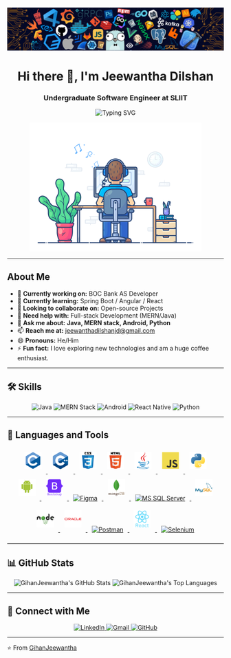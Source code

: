 ![Header Image](https://github.com/GihanJeewantha/GihanJeewantha/raw/main/header_.png)

<h1 align="center">Hi there 👋, I'm Jeewantha Dilshan</h1>
<h3 align="center">Undergraduate Software Engineer at SLIIT</h3>

<p align="center">
  <img src="https://readme-typing-svg.herokuapp.com?size=24&width=500&lines=Welcome+to+my+GitHub+profile!;I+am+an+enthusiastic+software+engineer." alt="Typing SVG">
</p>

<p align="center">
  <img alt="coding gif" width="400" src="https://github.com/GihanJeewantha/GihanJeewantha/blob/main/68747470733a2f2f7468756d62732e6766796361742e636f6d2f4576696c4e657874446576696c666973682d736d616c6c2e676966.gif">
</p>

---

## About Me

- 🔭 **Currently working on:** BOC Bank AS Developer
- 🌱 **Currently learning:** Spring Boot / Angular / React
- 👯 **Looking to collaborate on:** Open-source Projects
- 🤔 **Need help with:** Full-stack Development (MERN/Java)
- 💬 **Ask me about:** **Java, MERN stack, Android, Python**
- 📫 **Reach me at:** [jeewanthadilshanjd@gmail.com](mailto:jeewanthadilshanjd@gmail.com)
- 😄 **Pronouns:** He/Him
- ⚡ **Fun fact:** I love exploring new technologies and am a huge coffee enthusiast.

---

## 🛠️ Skills

<p align="center">
  <img src="https://img.shields.io/badge/Java-%23ED8B00.svg?style=for-the-badge&logo=java&logoColor=white" alt="Java">
  <img src="https://img.shields.io/badge/MERN-4EB1BA.svg?style=for-the-badge&logo=react&logoColor=white" alt="MERN Stack">
  <img src="https://img.shields.io/badge/Android-3DDC84.svg?style=for-the-badge&logo=android&logoColor=white" alt="Android">
  <img src="https://img.shields.io/badge/React_Native-20232A.svg?style=for-the-badge&logo=react&logoColor=61DAFB" alt="React Native">
  <img src="https://img.shields.io/badge/Python-3670A0.svg?style=for-the-badge&logo=python&logoColor=ffdd54" alt="Python">
</p>

---

## 🧰 Languages and Tools

<p align="center">
  <a href="https://www.cprogramming.com/" target="_blank" rel="noreferrer">
    <img src="https://raw.githubusercontent.com/devicons/devicon/master/icons/c/c-original.svg" alt="C" width="40" height="40" style="margin: 10px;">
  </a>
  <a href="https://www.w3schools.com/cpp/" target="_blank" rel="noreferrer">
    <img src="https://raw.githubusercontent.com/devicons/devicon/master/icons/cplusplus/cplusplus-original.svg" alt="C++" width="40" height="40" style="margin: 10px;">
  </a>
  <a href="https://www.w3schools.com/css/" target="_blank" rel="noreferrer">
    <img src="https://raw.githubusercontent.com/devicons/devicon/master/icons/css3/css3-original-wordmark.svg" alt="CSS" width="40" height="40" style="margin: 10px;">
  </a>
  <a href="https://www.w3.org/html/" target="_blank" rel="noreferrer">
    <img src="https://raw.githubusercontent.com/devicons/devicon/master/icons/html5/html5-original-wordmark.svg" alt="HTML5" width="40" height="40" style="margin: 10px;">
  </a>
  <a href="https://www.java.com" target="_blank" rel="noreferrer">
    <img src="https://raw.githubusercontent.com/devicons/devicon/master/icons/java/java-original.svg" alt="Java" width="40" height="40" style="margin: 10px;">
  </a>
  <a href="https://developer.mozilla.org/en-US/docs/Web/JavaScript" target="_blank" rel="noreferrer">
    <img src="https://raw.githubusercontent.com/devicons/devicon/master/icons/javascript/javascript-original.svg" alt="JavaScript" width="40" height="40" style="margin: 10px;">
  </a>
  <a href="https://pandas.pydata.org/" target="_blank" rel="noreferrer">
    <img src="https://raw.githubusercontent.com/devicons/devicon/master/icons/python/python-original.svg" alt="Python" width="40" height="40" style="margin: 10px;">
  </a>
  <a href="https://developer.android.com" target="_blank" rel="noreferrer">
    <img src="https://raw.githubusercontent.com/devicons/devicon/master/icons/android/android-original-wordmark.svg" alt="Android" width="40" height="40" style="margin: 10px;">
  </a>
  <a href="https://getbootstrap.com" target="_blank" rel="noreferrer">
    <img src="https://raw.githubusercontent.com/devicons/devicon/master/icons/bootstrap/bootstrap-plain-wordmark.svg" alt="Bootstrap" width="40" height="40" style="margin: 10px;">
  </a>
  <a href="https://www.figma.com/" target="_blank" rel="noreferrer">
    <img src="https://www.vectorlogo.zone/logos/figma/figma-icon.svg" alt="Figma" width="40" height="40" style="margin: 10px;">
  </a>
  <a href="https://www.mongodb.com/" target="_blank" rel="noreferrer">
    <img src="https://raw.githubusercontent.com/devicons/devicon/master/icons/mongodb/mongodb-original-wordmark.svg" alt="MongoDB" width="40" height="40" style="margin: 10px;">
  </a>
  <a href="https://www.microsoft.com/en-us/sql-server" target="_blank" rel="noreferrer">
    <img src="https://www.svgrepo.com/show/303229/microsoft-sql-server-logo.svg" alt="MS SQL Server" width="40" height="40" style="margin: 10px;">
  </a>
  <a href="https://www.mysql.com/" target="_blank" rel="noreferrer">
    <img src="https://raw.githubusercontent.com/devicons/devicon/master/icons/mysql/mysql-original-wordmark.svg" alt="MySQL" width="40" height="40" style="margin: 10px;">
  </a>
  <a href="https://nodejs.org" target="_blank" rel="noreferrer">
    <img src="https://raw.githubusercontent.com/devicons/devicon/master/icons/nodejs/nodejs-original-wordmark.svg" alt="Node.js" width="40" height="40" style="margin: 10px;">
  </a>
  <a href="https://www.oracle.com/" target="_blank" rel="noreferrer">
    <img src="https://raw.githubusercontent.com/devicons/devicon/master/icons/oracle/oracle-original.svg" alt="Oracle" width="40" height="40" style="margin: 10px;">
  </a>
  <a href="https://postman.com" target="_blank" rel="noreferrer">
    <img src="https://www.vectorlogo.zone/logos/getpostman/getpostman-icon.svg" alt="Postman" width="40" height="40" style="margin: 10px;">
  </a>
  <a href="https://reactjs.org/" target="_blank" rel="noreferrer">
    <img src="https://raw.githubusercontent.com/devicons/devicon/master/icons/react/react-original-wordmark.svg" alt="React" width="40" height="40" style="margin: 10px;">
  </a>
  <a href="https://www.selenium.dev" target="_blank" rel="noreferrer">
    <img src="https://raw.githubusercontent.com/detain/svg-logos/780f25886640cef088af994181646db2f6b1a3f8/svg/selenium-logo.svg" alt="Selenium" width="40" height="40" style="margin: 10px;">
  </a>
</p>

---

## 📊 GitHub Stats

<div align="center">
  <img src="https://github-readme-stats.vercel.app/api?username=GihanJeewantha&show_icons=true&theme=radical" alt="GihanJeewantha's GitHub Stats" height="180em"/>
  <img src="https://github-readme-stats.vercel.app/api/top-langs/?username=GihanJeewantha&layout=compact&theme=radical" alt="GihanJeewantha's Top Languages" height="180em"/>
</div>

---

## 🔗 Connect with Me

<p align="center">
  <a href="https://www.linkedin.com/in/gihan-jeewantha/" target="blank">
    <img src="https://cdn.jsdelivr.net/npm/simple-icons@v3/icons/linkedin.svg" alt="LinkedIn" height="30" width="40" />
  </a>
  <a href="mailto:jeewanthadilshanjd@gmail.com" target="blank">
    <img src="https://cdn.jsdelivr.net/npm/simple-icons@v3/icons/gmail.svg" alt="Gmail" height="30" width="40" />
  </a>
  <a href="https://www.github.com/GihanJeewantha" target="blank">
    <img src="https://cdn.jsdelivr.net/npm/simple-icons@v3/icons/github.svg" alt="GitHub" height="30" width="40" />
  </a>
</p>

---

⭐️ From [GihanJeewantha](https://github.com/GihanJeewantha)

